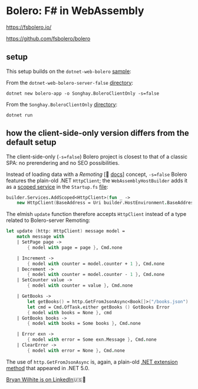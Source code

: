 # Bolero: F# in WebAssembly

<https://fsbolero.io/>

<https://github.com/fsbolero/bolero>

## setup

This setup builds on the `dotnet-web-bolero` [sample](https://github.com/BryanWilhite/dotnet-core/tree/master/dotnet-web-bolero):

From the `dotnet-web-bolero-server-false` [directory](../dotnet-web-bolero-server-false):

```shell
dotnet new bolero-app -o Songhay.BoleroClientOnly -s=false
```

From the `Songhay.BoleroClientOnly` [directory](./Songhay.BoleroClientOnly):

```shell
dotnet run
```

## how the client-side-only version differs from the default setup

The client-side-only (`-s=false`) Bolero project is closest to that of a classic SPA: no prerendering and no SEO possibilities.

Instead of loading data with a _Remoting_ [📖 [docs](https://fsbolero.io/docs/Remoting)] concept, `-s=false` Bolero features the plain-old .NET `HttpClient`; the `WebAssemblyHostBuilder` adds it as a [scoped service](https://docs.microsoft.com/en-us/aspnet/core/fundamentals/dependency-injection?view=aspnetcore-6.0#overview-of-dependency-injection) in the `Startup.fs` [file](./Songhay.BoleroClientOnly/src/Songhay.BoleroClientOnly.Client/Startup.fs):

```fsharp
builder.Services.AddScoped<HttpClient>(fun _ ->
    new HttpClient(BaseAddress = Uri builder.HostEnvironment.BaseAddress)) |> ignore
```

The elmish `update` function therefore accepts `HttpClient` instead of a type related to Bolero-server Remoting:

```fsharp
let update (http: HttpClient) message model =
    match message with
    | SetPage page ->
        { model with page = page }, Cmd.none

    | Increment ->
        { model with counter = model.counter + 1 }, Cmd.none
    | Decrement ->
        { model with counter = model.counter - 1 }, Cmd.none
    | SetCounter value ->
        { model with counter = value }, Cmd.none

    | GetBooks ->
        let getBooks() = http.GetFromJsonAsync<Book[]>("/books.json")
        let cmd = Cmd.OfTask.either getBooks () GotBooks Error
        { model with books = None }, cmd
    | GotBooks books ->
        { model with books = Some books }, Cmd.none

    | Error exn ->
        { model with error = Some exn.Message }, Cmd.none
    | ClearError ->
        { model with error = None }, Cmd.none
```

The use of `http.GetFromJsonAsync` is, again, a plain-old [.NET extension method](https://docs.microsoft.com/en-us/dotnet/api/system.net.http.json.httpclientjsonextensions.getfromjsonasync?view=net-6.0) that appeared in .NET 5.0.

[Bryan Wilhite is on LinkedIn](https://www.linkedin.com/in/wilhite)🇺🇸💼
